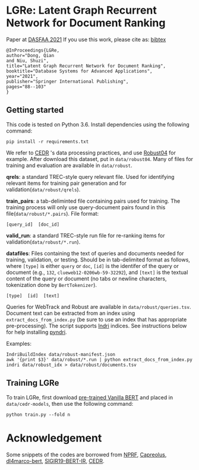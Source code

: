 # LGRe: Latent Graph Recurrent Network for Document Ranking
Paper at [DASFAA 2021](https://link.springer.com/chapter/10.1007/978-3-030-73197-7_6)
If you use this work, please cite as: [bibtex](https://citation-needed.springer.com/v2/references/10.1007/978-3-030-73197-7_6?format=bibtex&flavour=citation)

```
@InProceedings{LGRe,
author="Dong, Qian
and Niu, Shuzi",
title="Latent Graph Recurrent Network for Document Ranking",
booktitle="Database Systems for Advanced Applications",
year="2021",
publisher="Springer International Publishing",
pages="88--103"
}
```
## Getting started

This code is tested on Python 3.6. Install dependencies using the following command:

```
pip install -r requirements.txt
```
We refer to [CEDR](https://github.com/Georgetown-IR-Lab/cedr) 's data processing practices, and use [Robust04](https://trec.nist.gov/data/t13_robust.html) for example. After download this dataset, put in `data/robust04`.
Many of files for training and evaluation are available in `data/robust`.

**qrels**: a standard TREC-style query relevant file. Used for identifying relevant items for
training pair generation and for validation(`data/robust/qrels`).

**train_pairs**: a tab-deliminted file containing pairs used for training. The training process
will only use query-document pairs found in this file(`data/robust/*.pairs`).
File format:

```
[query_id]	[doc_id]
```

**valid_run**: a standard TREC-style run file for re-ranking items for validation(`data/robust/*.run`).

**datafiles**: Files containing the text of queries and documents needed for training, validation,
or testing. Should be in tab-delimited format as follows, where `[type]` is either `query` or `doc`,
`[id]` is the identifer of the query or document (e.g., `132`, `clueweb12-0206wb-59-32292`), and
`[text]` is the textual content of the query or document (no tabs or newline characters,
tokenization done by `BertTokenizer`).

```
[type]  [id]  [text]
```

Queries for WebTrack and Robust are available in `data/robust/queries.tsv`.
Document text can be extracted from an index using `extract_docs_from_index.py` (be sure to use an
index that has appropriate pre-processing). The script supports [Indri](http://www.lemurproject.org/indri/)
indices. See instructions below for help installing [pyndri](https://github.com/cvangysel/pyndri).

Examples:

```
IndriBuildIndex data/robust-manifest.json
awk '{print $3}' data/robust/*.run | python extract_docs_from_index.py indri data/robust_idx > data/robust/documents.tsv
```

## Training LGRe
To train LGRe, first download [pre-trained Vanilla BERT](https://macavaney.us/cedr-models.tar) and placed in `data/cedr-models`, then use the following command:

```
python train.py --fold n
```
# Acknowledgement
Some snippets of the codes are borrowed from 
[NPRF](https://github.com/ucasir/NPRF),
[Capreolus](https://github.com/capreolus-ir/capreolus),
[dl4marco-bert](https://github.com/nyu-dl/dl4marco-bert),
[SIGIR19-BERT-IR](https://github.com/AdeDZY/SIGIR19-BERT-IR),
[CEDR](https://github.com/Georgetown-IR-Lab/cedr).
